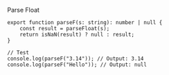 Parse Float

    export function parseF(s: string): number | null {
        const result = parseFloat(s);
        return isNaN(result) ? null : result;
    }
    
    // Test
    console.log(parseF("3.14")); // Output: 3.14
    console.log(parseF("Hello")); // Output: null
